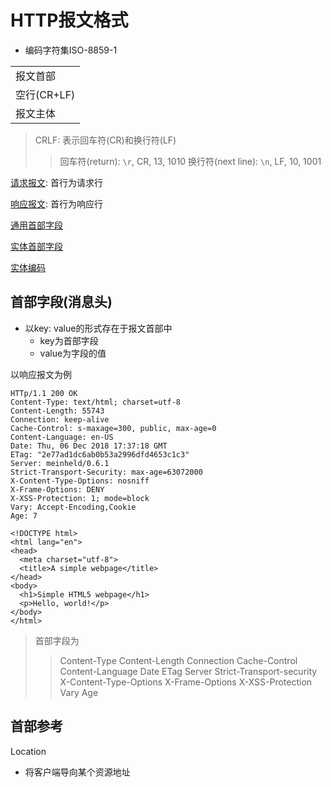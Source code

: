 # HTTP报文格式

- 编码字符集ISO-8859-1

<table>
  <tr>
    <td>报文首部</td>
  </tr>
  <tr>
    <td>空行(CR+LF)</td>
  </tr>
  <tr>
    <td>报文主体</td>
  </tr>
</table>

> CRLF: 表示回车符(CR)和换行符(LF)
>> 回车符(return): `\r`, CR, 13, 1010
>> 换行符(next line): `\n`, LF, 10, 1001

[请求报文](http请求报文.md): 首行为请求行
	 
[响应报文](http响应报文.md): 首行为响应行

[通用首部字段](http通用首部字段.md)

[实体首部字段](http实体首部字段.md)

[实体编码](Http_Content_encode.md)

## 首部字段(消息头)

- 以key: value的形式存在于报文首部中
  - key为首部字段
  - value为字段的值

以响应报文为例

```http
HTTp/1.1 200 OK
Content-Type: text/html; charset=utf-8
Content-Length: 55743
Connection: keep-alive
Cache-Control: s-maxage=300, public, max-age=0
Content-Language: en-US
Date: Thu, 06 Dec 2018 17:37:18 GMT
ETag: "2e77ad1dc6ab0b53a2996dfd4653c1c3"
Server: meinheld/0.6.1
Strict-Transport-Security: max-age=63072000
X-Content-Type-Options: nosniff
X-Frame-Options: DENY
X-XSS-Protection: 1; mode=block
Vary: Accept-Encoding,Cookie
Age: 7

<!DOCTYPE html>
<html lang="en">
<head>
  <meta charset="utf-8">
  <title>A simple webpage</title>
</head>
<body>
  <h1>Simple HTML5 webpage</h1>
  <p>Hello, world!</p>
</body>
</html>

```

> 首部字段为
>> Content-Type
>> Content-Length
>> Connection
>> Cache-Control
>> Content-Language
>> Date
>> ETag
>> Server
>> Strict-Transport-security
>> X-Content-Type-Options
>> X-Frame-Options
>> X-XSS-Protection
>> Vary
>> Age

## 首部参考

Location

- 将客户端导向某个资源地址
